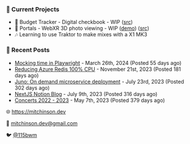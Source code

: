 ### 📌 Current Projects
- 💸 Budget Tracker - Digital checkbook - WIP ([src](https://github.com/bmitchinson/budget-entry))
- 📸 Portals - WebXR 3D photo viewing - WIP ([demo](https://portals.mitchinson.dev/)) ([src](https://github.com/bmitchinson/vr-jpg-viewer-webxr))
- 🎶 Learning to use Traktor to make mixes with a X1 MK3

### 📝 Recent Posts

- [Mocking time in Playwright](https://blog.mitchinson.dev/playwright-mock-time) - March 26th, 2024 (Posted 55 days ago)
- [Reducing Azure Redis 100% CPU](https://blog.mitchinson.dev/redis-cpu) - November 21st, 2023 (Posted 181 days ago)
- [Juno: On demand microservice deployment](https://blog.mitchinson.dev/juno) - July 23rd, 2023 (Posted 302 days ago)
- [NextJS Notion Blog](https://blog.mitchinson.dev/blog-2023) - July 9th, 2023 (Posted 316 days ago)
- [Concerts 2022 - 2023](https://blog.mitchinson.dev/concerts-2023) - May 7th, 2023 (Posted 379 days ago)

🌐 https://mitchinson.dev

💌 mitchinson.dev@gmail.com

🐦 [@115bwm](https://twitter.com/115bwm)